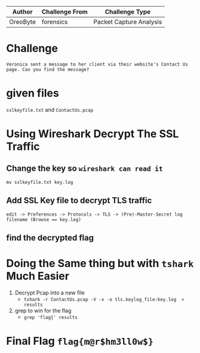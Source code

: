 | Author | Challenge From | Challenge Type |
| ------ | -------------- | -------------- |
| OreoByte | forensics | Packet Capture Analysis |
 
# Challenge

`Veronica sent a message to her client via their website's Contact Us page. Can you find the message?`

# given files

`sslkeyfile.txt` and `ContactUs.pcap`

# Using Wireshark Decrypt The SSL Traffic

## Change the key so `wireshark can read it`

`mv sslkeyfile.txt key.log`

## Add SSL Key file to decrypt TLS traffic

`edit -> Preferences -> Protocols -> TLS -> (Pre)-Master-Secret log filename (Browse == key.log)`

## find the decrypted flag

# Doing the Same thing but with `tshark` Much Easier

1. Decrypt Pcap into a new file
    * `tshark -r ContactUs.pcap -V -x -o tls.keylog_file:key.log  > results`
2. grep to win for the flag
    * `grep 'flag{' results`

# Final Flag `flag{m@r$hm3ll0w$}`

